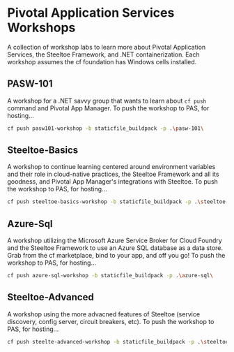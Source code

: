# Pivotal Application Services Workshops

A collection of workshop labs to learn more about Pivotal Application Services, the Steeltoe Framework, and .NET containerization. Each workshop assumes the cf foundation has Windows cells installed.

## PASW-101

A workshop for a .NET savvy group that wants to learn about `cf push` command and Pivotal App Manager. To push the workshop to PAS, for hosting...

```bash
cf push pasw101-workshop -b staticfile_buildpack -p .\pasw-101\
```

## Steeltoe-Basics

A workshop to continue learning centered around environment variables and their role in cloud-native practices, the Steeltoe Framework and all its goodness, and Pivotal App Manager's integrations with Steeltoe. To push the workshop to PAS, for hosting...

```bash
cf push steeltoe-basics-workshop -b staticfile_buildpack -p .\steeltoe-basics\
```

## Azure-Sql

A workshop utilizing the Microsoft Azure Service Broker for Cloud Foundry and the Steeltoe Framework to use an Azure SQL database as a data store. Grab from the cf marketplace, bind to your app, and off you go! To push the workshop to PAS, for hosting...

```bash
cf push azure-sql-workshop -b staticfile_buildpack -p .\azure-sql\
```

## Steeltoe-Advanced

A workshop using the more advacned features of Steeltoe (service discovery, config server, circuit breakers, etc). To push the workshop to PAS, for hosting...

```bash
cf push steelte-advanced-workshop -b staticfile_buildpack -p .\steeltoe-advanced\
```